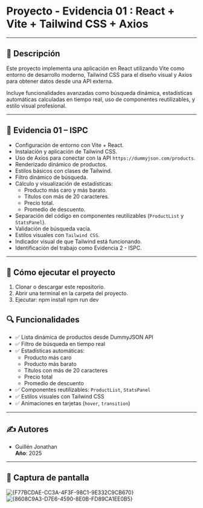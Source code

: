 # Proyecto - Evidencia 01 : React + Vite + Tailwind CSS + Axios

---

## 📌 Descripción

Este proyecto implementa una aplicación en React utilizando Vite como entorno de desarrollo moderno, Tailwind CSS para el diseño visual y Axios para obtener datos desde una API externa.

Incluye funcionalidades avanzadas como búsqueda dinámica, estadísticas automáticas calculadas en tiempo real, uso de componentes reutilizables, y estilo visual profesional.

---

## 🧾 Evidencia 01 – ISPC

- Configuración de entorno con Vite + React.
- Instalación y aplicación de Tailwind CSS.
- Uso de Axios para conectar con la API `https://dummyjson.com/products`.
- Renderizado dinámico de productos.
- Estilos básicos con clases de Tailwind.
- Filtro dinámico de búsqueda.
- Cálculo y visualización de estadísticas:
  - Producto más caro y más barato.
  - Títulos con más de 20 caracteres.
  - Precio total.
  - Promedio de descuento.
- Separación del código en componentes reutilizables (`ProductList` y `StatsPanel`).
- Validación de búsqueda vacía.
- Estilos visuales con `Tailwind CSS`.
- Indicador visual de que Tailwind está funcionando.
- Identificación del trabajo como Evidencia 2 - ISPC.

---

## 🚀 Cómo ejecutar el proyecto

1. Clonar o descargar este repositorio.
2. Abrir una terminal en la carpeta del proyecto.
3. Ejecutar:
      npm install
      npm run dev



## 🔍 Funcionalidades

- ✅ Lista dinámica de productos desde DummyJSON API
- ✅ Filtro de búsqueda en tiempo real
- ✅ Estadísticas automáticas:
  - Producto más caro
  - Producto más barato
  - Títulos con más de 20 caracteres
  - Precio total
  - Promedio de descuento
- ✅ Componentes reutilizables: `ProductList`, `StatsPanel`
- ✅ Estilos visuales con Tailwind CSS
- ✅ Animaciones en tarjetas (`hover`, `transition`)

---

## ✍️ Autores

- Guillén Jonathan  
**Año**: 2025

---

## 📸 Captura de pantalla

![{F77BCDAE-CC3A-4F3F-98C1-9E332C9CB670}](https://github.com/user-attachments/assets/89c8976b-e764-431d-a8ff-9017e3725b63)
![{8608C9A3-D7E6-4590-8E0B-FD89CA1EE0B5}](https://github.com/user-attachments/assets/ffc9eec8-cb2f-4453-88ca-2dbdff9e8fe9)

